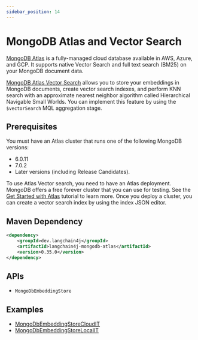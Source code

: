 ```yaml
---
sidebar_position: 14
---
```


# MongoDB Atlas and Vector Search

[MongoDB Atlas](https://www.mongodb.com/docs/atlas/) is a fully-managed cloud database available in AWS, Azure, and GCP. It supports native Vector Search and full text search (BM25) on your MongoDB document data.

[MongoDB Atlas Vector Search](https://www.mongodb.com/products/platform/atlas-vector-search) allows you to store your embeddings in MongoDB documents, create vector search indexes, and perform KNN search with an approximate nearest neighbor algorithm called Hierarchical Navigable Small Worlds. You can implement this feature by using the `$vectorSearch` MQL aggregation stage.

## Prerequisites

You must have an Atlas cluster that runs one of the following MongoDB versions:

- 6.0.11
- 7.0.2
- Later versions (including Release Candidates).

To use Atlas Vector search, you need to have an Atlas deployment. MongoDB offers a free forever cluster that you can use for testing. See the [Get Started with Atlas](https://www.mongodb.com/docs/atlas/getting-started/) tutorial to learn more. Once you deploy a cluster, you can create a vector search index by using the index JSON editor.

## Maven Dependency

```xml
<dependency>
    <groupId>dev.langchain4j</groupId>
    <artifactId>langchain4j-mongodb-atlas</artifactId>
    <version>0.35.0</version>
</dependency>
```

## APIs

- `MongoDbEmbeddingStore`

## Examples

- [MongoDbEmbeddingStoreCloudIT](https://github.com/langchain4j/langchain4j/blob/main/langchain4j-mongodb-atlas/src/test/java/dev/langchain4j/store/embedding/mongodb/MongoDbEmbeddingStoreCloudIT.java)
- [MongoDbEmbeddingStoreLocalIT](https://github.com/langchain4j/langchain4j/blob/main/langchain4j-mongodb-atlas/src/test/java/dev/langchain4j/store/embedding/mongodb/MongoDbEmbeddingStoreLocalIT.java)

